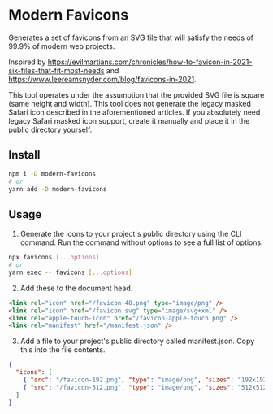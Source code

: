 # Modern Favicons

Generates a set of favicons from an SVG file that will satisfy the needs of 99.9% of modern web projects.

Inspired by https://evilmartians.com/chronicles/how-to-favicon-in-2021-six-files-that-fit-most-needs and https://www.leereamsnyder.com/blog/favicons-in-2021.

This tool operates under the assumption that the provided SVG file is square (same height and width). This tool does not generate the legacy masked Safari icon described in the aforementioned articles. If you absolutely need legacy Safari masked icon support, create it manually and place it in the public directory yourself.

## Install

```sh
npm i -D modern-favicons
# or
yarn add -D modern-favicons
```

## Usage

1. Generate the icons to your project's public directory using the CLI command. Run the command without options to see a full list of options.

```sh
npx favicons [...options]
# or
yarn exec -- favicons [...options]
```

2. Add these to the document head.

```html
<link rel="icon" href="/favicon-48.png" type="image/png" />
<link rel="icon" href="/favicon.svg" type="image/svg+xml" />
<link rel="apple-touch-icon" href="/favicon-apple-touch.png" />
<link rel="manifest" href="/manifest.json" />
```

3. Add a file to your project's public directory called manifest.json. Copy this into the file contents.

```json
{
  "icons": [
    { "src": "/favicon-192.png", "type": "image/png", "sizes": "192x192" },
    { "src": "/favicon-512.png", "type": "image/png", "sizes": "512x512" }
  ]
}
```
